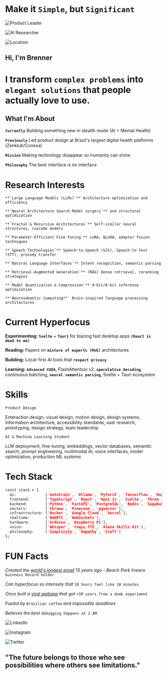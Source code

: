 # Make it `Simple`, but `Significant`

![Product Leader](https://img.shields.io/badge/%F0%9F%9A%80-Product%20Leader%20%7C%2022%2B%20years-grey.svg)

![AI Researcher](https://img.shields.io/badge/%F0%9F%A7%A0-AI%20Researcher%20%7C%20Neurosemantic-grey.svg)

![Location](https://img.shields.io/badge/%F0%9F%93%8D-S%C3%A3o%20Paulo%2C%20Brazil-grey.svg)

## Hi, I'm Brenner

# I transform `complex problems` into `elegant solutions` that people actually love to use.

## What I'm About

**`Currently`** Building something new in stealth mode (AI + Mental Health)

**`Previously`** Led product design at Brazil's largest digital health platforms (Zenklub/Conexa)

**`Mission`** Making technology disappear so humanity can shine

**`Philosophy`** The best interface is no interface

# Research Interests
```
**`Large Language Models (LLMs)`** Architecture optimization and efficiency

**`Neural Architecture Search Model surgery`** and structural optimization

**`Fractal & Recursive Architectures`** Self-similar neural structures, cascade models

**`Parameter-Efficient Fine-Tuning`** LoRA, QLoRA, adapter fusion techniques

**`Speech Technologies`** Speech-to-Speech (S2S), Speech-to-Text (STT), prosody transfer

**`Natural Language Interfaces`** Intent recognition, semantic parsing

**`Retrieval-Augmented Generation`** (RAG) Dense retrieval, reranking strategies

**`Model Quantization & Compression`** 4-bit/8-bit inference optimization

**`Neurosemantic Computing**` Brain-inspired language processing architectures
```
# Current Hyperfocus

**Experimenting:** **`Svelte`** + **`Tauri`** for blazing fast desktop apps **`(React is dead to me)`**

**Reading:** Papers on **`mixture of experts (MoE)`** architectures

**Building:** Local-first AI tools that **`respect privacy`**

**Learning:** **`Advanced CUDA`**, FlashAttention v2, **`speculative decoding`**, continuous batching, **`neural semantic parsing`**, Svelte + Tauri ecosystem

# Skills
```
Product Design
```

Enteraction design, visual design, motion design, design systems, Information architecture, accessibility standards, user research, prototyping, design strategy, team leadership
```
AI & Machine Learning Student
```

LLM deployment, fine-tuning, embeddings, vector databases, semantic search, prompt engineering, multimodal AI, voice interfaces, model optimization, production ML systems

# Tech Stack

```prolog
const stack = {
  ai:             ['Autotrain', 'Ollama', 'PyTorch', 'Tensorflow', 'HuggingFace', 'LangChain', 'LM Studio'],
  frontend:       ['TypeScript', 'React', 'Next.js', 'Svelte', 'Three.js', 'Tailwind', 'WebGL','GLSL'],
  backend:        ['Python', 'FastAPI', 'PostgreSQL', 'Redis', 'Supabase'],
  vectors:        ['Chroma', 'Pinecone', 'pgvector'],
  infrastructure: ['Docker', 'Google Cloud', 'Vercel'],
  realtime:       ['WebRTC', 'WebSockets'],
  hardware:       ['Arduino', 'Raspberry Pi'],
  voice:          ['Whisper', 'Coqui TTS', 'Alexa Skills Kit'],
  philosophy:     ['Simplicity', 'Empathy', 'Craft']
};
```

# FUN Facts

*Created the [world's longest email](https://www.meioemensagem.com.br/comunicacao/acao-do-beach-park-propoe-emocao-real)* 1*5 years ago - Beach Park Insano* `Guinness Record holder`

*Can hyperfocus so intensely that* `10 hours feel like 10 minutes`

*Once built a [viral webapp](https://www.awwwards.com/sites/facemother) that got* `+1M users from a dumb experiment`

*Fueled by* `Brazilian coffee` *and impossible deadlines*

*Believes the best* `debugging happens at 2 AM`

![LinkedIn](https://img.shields.io/badge/LinkedIn-0077B5.svg)

![Instagram](https://img.shields.io/badge/Instagram-E4405F.svg)

![Twitter](https://img.shields.io/badge/Twitter-1DA1F2.svg)

## "The future belongs to those who see possibilities where others see limitations."
